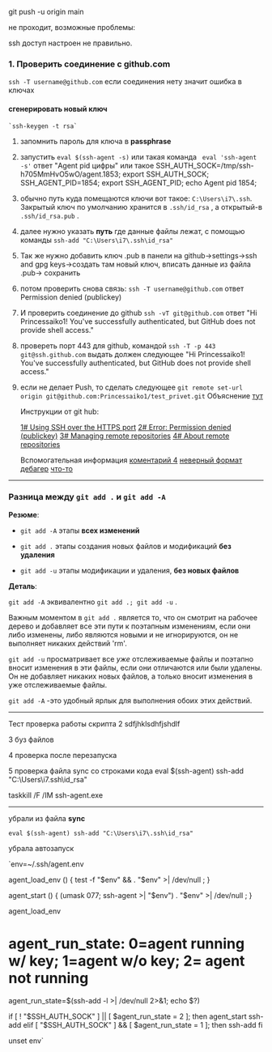 git push -u origin main

не проходит, возможные проблемы:

ssh доступ настроен не правильно.
### 1. Проверить соединение с github.com
`ssh -T username@github.com`
если соединения нету значит ошибка в ключах

#### сгенерировать новый ключ 
	`ssh-keygen -t rsa`
1. запомнить пароль для ключа в **passphrase**
2. запустить `eval $(ssh-agent -s)` или такая команда ` eval 'ssh-agent -s'`  ответ "Agent pid цифры" или такое  SSH_AUTH_SOCK=/tmp/ssh-h705MmHvO5wO/agent.1853; export SSH_AUTH_SOCK;
SSH_AGENT_PID=1854; export SSH_AGENT_PID;
echo Agent pid 1854;
3. обычно путь куда помещаются ключи вот такое: `C:\Users\i7\.ssh`.  Закрытый ключ по умолчанию хранится в `.ssh/id_rsa` , а открытый-в `.ssh/id_rsa.pub` .
4. далее нужно указать **путь** где данные файлы лежат, с помощью команды `ssh-add "C:\Users\i7\.ssh\id_rsa"`
5. Так же нужно добавить ключ .pub в панели на github->settings->ssh and gpg keys->создать там новый ключ, вписать данные из файла .pub-> сохранить
6. потом проверить снова связь: `ssh -T username@github.com`
    ответ Permission denied (publickey)
6.  И проверить соединение до github `ssh -vT git@github.com` ответ "Hi Princessaiko1! You've successfully authenticated, but GitHub does not provide shell access."
7.  провереть порт 443 для github, командой
	`ssh -T -p 443 git@ssh.github.com`
	выдать должен следующее
	"Hi Princessaiko1! You've successfully authenticated, but GitHub does not provide shell access."
8. если не делает Push, то сделать следующее
	`git remote set-url origin git@github.com:Princessaiko1/test_privet.git`
	Объяснение [тут](https://stackoverflow.com/questions/17129751/stuck-at-push-nothing-happens)

	
	Инструкции от git hub:
	
	[1# Using SSH over the HTTPS port](https://docs.github.com/en/github/authenticating-to-github/troubleshooting-ssh/using-ssh-over-the-https-port)
	[2# Error: Permission denied (publickey)](https://docs.github.com/en/github/authenticating-to-github/troubleshooting-ssh/error-permission-denied-publickey)
	[3# Managing remote repositories](https://docs.github.com/en/github/getting-started-with-github/getting-started-with-git/managing-remote-repositories)
	[4# About remote repositories](https://docs.github.com/en/github/getting-started-with-github/getting-started-with-git/about-remote-repositories)
	
	Вспомогательная информация
	[коментарий 4](https://stackoverflow.com/questions/26505980/github-permission-denied-ssh-add-agent-has-no-identities)
	[неверный формат](https://coderoad.ru/48328446/id_rsa-pub-%D1%84%D0%B0%D0%B9%D0%BB-SSH-%D0%BE%D1%88%D0%B8%D0%B1%D0%BA%D0%B0-%D0%BD%D0%B5%D0%B2%D0%B5%D1%80%D0%BD%D1%8B%D0%B9-%D1%84%D0%BE%D1%80%D0%BC%D0%B0%D1%82)
	[дебагер](https://github-debug.com/)
	[что-то](https://stackoverflow.com/questions/2643502/how-to-solve-permission-denied-publickey-error-when-using-git)
	
	
---
### Разница между `git add .` и `git add -A`
**Резюме**:

-   `git add -A` этапы **всех изменений**
    
-   `git add .` этапы создания новых файлов и модификаций **без удаления**
    
-   `git add -u` этапы модификации и удаления, **без новых файлов**
    

**Деталь**:

`git add -A` эквивалентно `git add .; git add -u` .

Важным моментом в `git add .` является то, что он смотрит на рабочее дерево и добавляет все эти пути к поэтапным изменениям, если они либо изменены, либо являются новыми и не игнорируются, он не выполняет никаких действий 'rm'.

`git add -u` просматривает все _уже_ отслеживаемые файлы и поэтапно вносит изменения в эти файлы, если они отличаются или были удалены. Он не добавляет никаких новых файлов, а только вносит изменения в уже отслеживаемые файлы.

`git add -A` \-это удобный ярлык для выполнения обоих этих действий.




---
Тест проверка работы скрипта 2
sdfjhklsdhfjshdlf

3 буз файлов


4 проверка после перезапуска

5 проверка файла sync со строками кода
eval $(ssh-agent)
ssh-add "C:\Users\i7\.ssh\id_rsa"

taskkill /F /IM ssh-agent.exe

---
убрали из файла **sync** 

`eval $(ssh-agent)
  ssh-add "C:\Users\i7\.ssh\id_rsa" `


убрала автозапуск

`env=~/.ssh/agent.env

agent_load_env () { test -f "$env" && . "$env" >| /dev/null ; }

agent_start () {
    (umask 077; ssh-agent >| "$env")
    . "$env" >| /dev/null ; }

agent_load_env

# agent_run_state: 0=agent running w/ key; 1=agent w/o key; 2= agent not running
agent_run_state=$(ssh-add -l >| /dev/null 2>&1; echo $?)

if [ ! "$SSH_AUTH_SOCK" ] || [ $agent_run_state = 2 ]; then
    agent_start
    ssh-add
elif [ "$SSH_AUTH_SOCK" ] && [ $agent_run_state = 1 ]; then
    ssh-add
fi

unset env`
